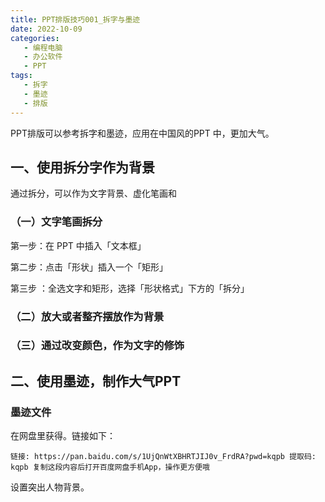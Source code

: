 ```yaml
---
title: PPT排版技巧001_拆字与墨迹
date: 2022-10-09
categories:
   - 编程电脑
   - 办公软件
   - PPT
tags: 
   - 拆字
   - 墨迹
   - 排版 
---
```


PPT排版可以参考拆字和墨迹，应用在中国风的PPT 中，更加大气。
<!-- more -->

## 一、使用拆分字作为背景
通过拆分，可以作为文字背景、虚化笔画和

### （一）文字笔画拆分

第一步：在 PPT 中插入「文本框」

第二步：点击「形状」插入一个「矩形」

第三步 ：全选文字和矩形，选择「形状格式」下方的「拆分」
### （二）放大或者整齐摆放作为背景

### （三）通过改变颜色，作为文字的修饰

## 二、使用墨迹，制作大气PPT

### 墨迹文件
在网盘里获得。链接如下：
```
链接: https://pan.baidu.com/s/1UjQnWtXBHRTJIJ0v_FrdRA?pwd=kqpb 提取码: kqpb 复制这段内容后打开百度网盘手机App，操作更方便哦
```
设置突出人物背景。
